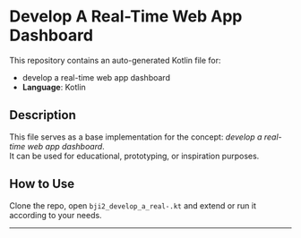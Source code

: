 # Develop A Real-Time Web App Dashboard

This repository contains an auto-generated Kotlin file for:

- develop a real-time web app dashboard
- **Language**: Kotlin

## Description

This file serves as a base implementation for the concept: *develop a real-time web app dashboard*.  
It can be used for educational, prototyping, or inspiration purposes.

## How to Use

Clone the repo, open `bji2_develop_a_real-.kt` and extend or run it according to your needs.

---


